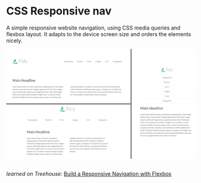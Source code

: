 # CSS Responsive nav
A simple responsive website navigation, using CSS media queries and flexbox layout. It adapts to the device screen size and orders the elements nicely.
 
 
 <img src="css-responsive-nav-screenshot.png">


```html

```

_learned on Treehouse:_ <a href="https://teamtreehouse.com/library/build-a-responsive-navigation-with-flexbox-2" target="_blank">Build a Responsive Navigation with Flexbox</a>
